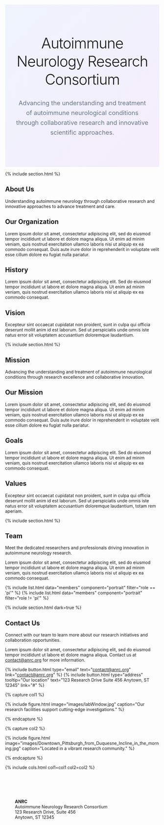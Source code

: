 ---
---

<div style="padding: 6rem 2rem; text-align: center; background: linear-gradient(135deg, rgba(59, 130, 246, 0.08) 0%, rgba(147, 51, 234, 0.08) 100%);">

<h1 style="font-size: 3rem; font-weight: 300; letter-spacing: -0.03em; margin: 0 0 2rem 0; color: var(--text);">
Autoimmune Neurology Research Consortium
</h1>

<div style="font-size: 1.25rem; margin: 0 auto; max-width: 600px; line-height: 1.6; color: rgba(100, 116, 139, 1); font-weight: 400;">
Advancing the understanding and treatment of autoimmune neurological conditions through collaborative research and innovative scientific approaches.
</div>

</div> 

{% include section.html %}

<section id="about" class="section-content" markdown="1">

# About Us

<div class="section-intro">
Understanding autoimmune neurology through collaborative research and innovative approaches to advance treatment and care.
</div>

## Our Organization

Lorem ipsum dolor sit amet, consectetur adipiscing elit, sed do eiusmod tempor incididunt ut labore et dolore magna aliqua. Ut enim ad minim veniam, quis nostrud exercitation ullamco laboris nisi ut aliquip ex ea commodo consequat. Duis aute irure dolor in reprehenderit in voluptate velit esse cillum dolore eu fugiat nulla pariatur.

## History

Lorem ipsum dolor sit amet, consectetur adipiscing elit. Sed do eiusmod tempor incididunt ut labore et dolore magna aliqua. Ut enim ad minim veniam, quis nostrud exercitation ullamco laboris nisi ut aliquip ex ea commodo consequat.

## Vision

Excepteur sint occaecat cupidatat non proident, sunt in culpa qui officia deserunt mollit anim id est laborum. Sed ut perspiciatis unde omnis iste natus error sit voluptatem accusantium doloremque laudantium.

</section>

{% include section.html %}

<div class="section-divider"></div>

<section id="mission" class="section-content" markdown="1">

# Mission

<div class="section-intro">
Advancing the understanding and treatment of autoimmune neurological conditions through research excellence and collaborative innovation.
</div>

## Our Mission

Lorem ipsum dolor sit amet, consectetur adipiscing elit, sed do eiusmod tempor incididunt ut labore et dolore magna aliqua. Ut enim ad minim veniam, quis nostrud exercitation ullamco laboris nisi ut aliquip ex ea commodo consequat. Duis aute irure dolor in reprehenderit in voluptate velit esse cillum dolore eu fugiat nulla pariatur.

## Goals

Lorem ipsum dolor sit amet, consectetur adipiscing elit. Sed do eiusmod tempor incididunt ut labore et dolore magna aliqua. Ut enim ad minim veniam, quis nostrud exercitation ullamco laboris nisi ut aliquip ex ea commodo consequat.

## Values

Excepteur sint occaecat cupidatat non proident, sunt in culpa qui officia deserunt mollit anim id est laborum. Sed ut perspiciatis unde omnis iste natus error sit voluptatem accusantium doloremque laudantium, totam rem aperiam.

</section>

{% include section.html %}

<div class="section-divider"></div>

<section id="team" class="section-content" markdown="1">

# Team

<div class="section-intro">
Meet the dedicated researchers and professionals driving innovation in autoimmune neurology research.
</div>

Lorem ipsum dolor sit amet, consectetur adipiscing elit, sed do eiusmod tempor incididunt ut labore et dolore magna aliqua. Ut enim ad minim veniam, quis nostrud exercitation ullamco laboris nisi ut aliquip ex ea commodo consequat.

{% include list.html data="members" component="portrait" filter="role == 'pi'" %}
{% include list.html data="members" component="portrait" filter="role != 'pi'" %}

</section>

{% include section.html dark=true %}

<section id="contact" class="section-content" markdown="1">

# Contact Us

<div class="section-intro">
Connect with our team to learn more about our research initiatives and collaboration opportunities.
</div>

Lorem ipsum dolor sit amet, consectetur adipiscing elit, sed do eiusmod tempor incididunt ut labore et dolore magna aliqua. Contact us at <contact@anrc.org> for more information.

{%
  include button.html
  type="email"
  text="contact@anrc.org"
  link="contact@anrc.org"
%}
{%
  include button.html
  type="address"
  tooltip="Our location"
  text="123 Research Drive
Suite 456
Anytown, ST 12345"
  link="#"
%}

{% capture col1 %}

{%
  include figure.html
  image="images/labWindow.jpg"
  caption="Our research facilities support cutting-edge investigations."
%}

{% endcapture %}

{% capture col2 %}

{%
  include figure.html
  image="images/Downtown_Pittsburgh_from_Duquesne_Incline_in_the_morning.jpg"
  caption="Located in a vibrant research community."
%}

{% endcapture %}

{% include cols.html col1=col1 col2=col2 %}

<div style="margin-top: 3rem; padding: 2rem; background: rgba(255,255,255,0.1); border-radius: 8px;">

**ANRC**  
Autoimmune Neurology Research Consortium  
123 Research Drive, Suite 456  
Anytown, ST 12345  

</div>

</section>

